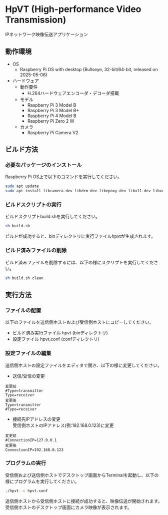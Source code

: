 # HpVT (High-performance Video Transmission)
IPネットワーク映像伝送アプリケーション

## 動作環境
- OS
  - Raspberry Pi OS with desktop (Bullseye, 32-bit/64-bit, released on 2025-05-06)
- ハードウェア
  - 動作要件
    - H.264ハードウェアエンコーダ・デコーダ搭載
  - モデル
    - Raspberry Pi 3 Model B
    - Raspberry Pi 3 Model B+
    - Raspberry Pi 4 Model B
    - Raspberry Pi Zero 2 W
  - カメラ
    - Raspberry Pi Camera V2

## ビルド方法

### 必要なパッケージのインストール

Raspberry Pi OS上で以下のコマンドを実行してください。

```sh
sudo apt update
sudo apt install libcamera-dev libdrm-dev libepoxy-dev libx11-dev libv4l-dev
```

### ビルドスクリプトの実行
ビルドスクリプトbuild.shを実行してください。

```sh
sh build.sh
```

ビルドが成功すると、binディレクトリに実行ファイルhpvtが生成されます。

### ビルド済みファイルの削除
ビルド済みファイルを削除するには、以下の様にスクリプトを実行してください。

```sh
sh build.sh clean
```

## 実行方法

### ファイルの配置

以下のファイルを送信側ホストおよび受信側ホストにコピーしてください。

- ビルド済み実行ファイル hpvt (binディレクトリ)
- 設定ファイル hpvt.conf (confディレクトリ)

### 設定ファイルの編集

送信側ホストの設定ファイルをエディタで開き、以下の様に変更してください。

- 送信/受信の変更
```
変更前
#Type=transmitter
Type=receiver
変更後
Type=transmitter
#Type=receiver
```

- 接続先IPアドレスの変更  
受信側ホストのIPアドレス(例:192.168.0.123)に変更
```
変更前
#ConnectionIP=127.0.0.1
変更後
ConnectionIP=192.168.0.123
```

### プログラムの実行

受信側および送信側ホストでデスクトップ画面からTerminalを起動し、以下の様にプログラムを実行してください。

```sh
./hpvt -c hpvt.conf
```

送信側ホストから受信側ホストに接続が成功すると、映像伝送が開始されます。  
受信側ホストのデスクトップ画面にカメラ映像が表示されます。
